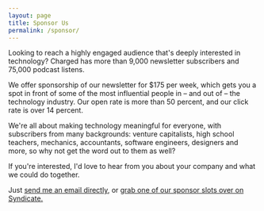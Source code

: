 ```yaml
---
layout: page
title: Sponsor Us
permalink: /sponsor/
---
```

Looking to reach a highly engaged audience that's deeply interested in technology? Charged has more than 9,000 newsletter subscribers and 75,000 podcast listens.

We offer sponsorship of our newsletter for $175 per week, which gets you a spot in front of some of the most influential people in – and out of – the technology industry. Our open rate is more than 50 percent, and our click rate is over 14 percent.

We're all about making technology meaningful for everyone, with subscribers from many backgrounds: venture capitalists, high school teachers, mechanics, accountants, software engineers, designers and more, so why not get the word out to them as well?

If you're interested, I'd love to hear from you about your company and what we could do together. 

Just [send me an email directly](mailto:owen@char.gd), or [grab one of our sponsor slots over on Syndicate.](https://www.syndicateads.net/dir/weeklycharged)
